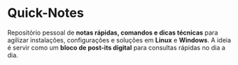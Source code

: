 # Quick-Notes
Repositório pessoal de **notas rápidas, comandos e dicas técnicas** para agilizar instalações, configurações e soluções em **Linux** e **Windows**.   A ideia é servir como um **bloco de post-its digital** para consultas rápidas no dia a dia.
